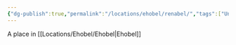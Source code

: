 ```yaml
---
{"dg-publish":true,"permalink":"/locations/ehobel/renabel/","tags":["Undiscovered"],"updated":"2025-06-10T19:04:11.675+01:00"}
---
```


A place in [[Locations/Ehobel/Ehobel\|Ehobel]]